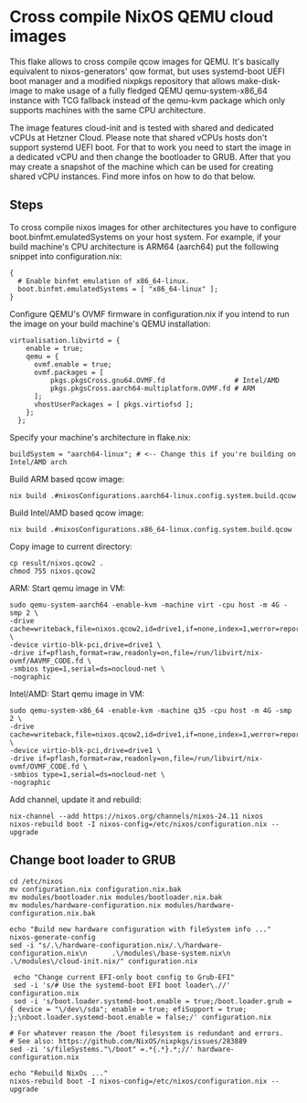 # Cross compile NixOS QEMU cloud images

This flake allows to cross compile qcow images for QEMU. It's basically equivalent to nixos-generators' qow format,
but uses systemd-boot UEFI boot manager and a modified nixpkgs repository that allows make-disk-image to make usage of a fully fledged
QEMU qemu-system-x86_64 instance with TCG fallback instead of the qemu-kvm package which only supports machines with the same CPU architecture.

The image features cloud-init and is tested with shared and dedicated vCPUs at Hetzner Cloud. Please note that shared vCPUs hosts don't support systemd UEFI boot. For that to work you need to start the image in a dedicated vCPU and then change the bootloader to GRUB. After that you may create a snapshot of the machine which can be used for creating shared vCPU instances. Find more infos on how to do that below.


## Steps

To cross compile nixos images for other architectures you have to configure boot.binfmt.emulatedSystems on your host system. For example, if your build machine's CPU architecture is ARM64 (aarch64) put the following snippet into configuration.nix:
```
{
  # Enable binfmt emulation of x86_64-linux.
  boot.binfmt.emulatedSystems = [ "x86_64-linux" ];
}
``` 

Configure QEMU's OVMF firmware in configuration.nix if you intend to run the image on your build machine's QEMU installation:
```
virtualisation.libvirtd = {
    enable = true;
    qemu = {
      ovmf.enable = true;
      ovmf.packages = [
          pkgs.pkgsCross.gnu64.OVMF.fd                 # Intel/AMD
          pkgs.pkgsCross.aarch64-multiplatform.OVMF.fd # ARM
      ];
      vhostUserPackages = [ pkgs.virtiofsd ];
    };
  };
```

Specify your machine's architecture in flake.nix:
```
buildSystem = "aarch64-linux"; # <-- Change this if you're building on Intel/AMD arch
```

Build ARM based qcow image:
```
nix build .#nixosConfigurations.aarch64-linux.config.system.build.qcow
```

Build Intel/AMD based qcow image:
```
nix build .#nixosConfigurations.x86_64-linux.config.system.build.qcow
```

Copy image to current directory:
```
cp result/nixos.qcow2 .
chmod 755 nixos.qcow2
```

ARM: Start qemu image in VM:
```
sudo qemu-system-aarch64 -enable-kvm -machine virt -cpu host -m 4G -smp 2 \
-drive cache=writeback,file=nixos.qcow2,id=drive1,if=none,index=1,werror=report \
-device virtio-blk-pci,drive=drive1 \
-drive if=pflash,format=raw,readonly=on,file=/run/libvirt/nix-ovmf/AAVMF_CODE.fd \
-smbios type=1,serial=ds=nocloud-net \
-nographic
```

Intel/AMD: Start qemu image in VM:
```
sudo qemu-system-x86_64 -enable-kvm -machine q35 -cpu host -m 4G -smp 2 \
-drive cache=writeback,file=nixos.qcow2,id=drive1,if=none,index=1,werror=report \
-device virtio-blk-pci,drive=drive1 \
-drive if=pflash,format=raw,readonly=on,file=/run/libvirt/nix-ovmf/OVMF_CODE.fd \
-smbios type=1,serial=ds=nocloud-net \
-nographic
```


Add channel, update it and rebuild:
```
nix-channel --add https://nixos.org/channels/nixos-24.11 nixos
nixos-rebuild boot -I nixos-config=/etc/nixos/configuration.nix --upgrade
```



## Change boot loader to GRUB
```
cd /etc/nixos
mv configuration.nix configuration.nix.bak
mv modules/bootloader.nix modules/bootloader.nix.bak
mv modules/hardware-configuration.nix modules/hardware-configuration.nix.bak

echo "Build new hardware configuration with fileSystem info ..."
nixos-generate-config
sed -i "s/.\/hardware-configuration.nix/.\/hardware-configuration.nix\n      .\/modules\/base-system.nix\n     .\/modules\/cloud-init.nix/" configuration.nix
    
 echo "Change current EFI-only boot config to Grub-EFI"
 sed -i 's/# Use the systemd-boot EFI boot loader\.//' configuration.nix
 sed -i 's/boot.loader.systemd-boot.enable = true;/boot.loader.grub = { device = "\/dev\/sda"; enable = true; efiSupport = true; };\nboot.loader.systemd-boot.enable = false;/' configuration.nix

# For whatever reason the /boot filesystem is redundant and errors.
# See also: https://github.com/NixOS/nixpkgs/issues/283889
sed -zi 's/fileSystems."\/boot" =.*{.*}.*;//' hardware-configuration.nix
               
echo "Rebuild NixOs ..."
nixos-rebuild boot -I nixos-config=/etc/nixos/configuration.nix --upgrade
```

